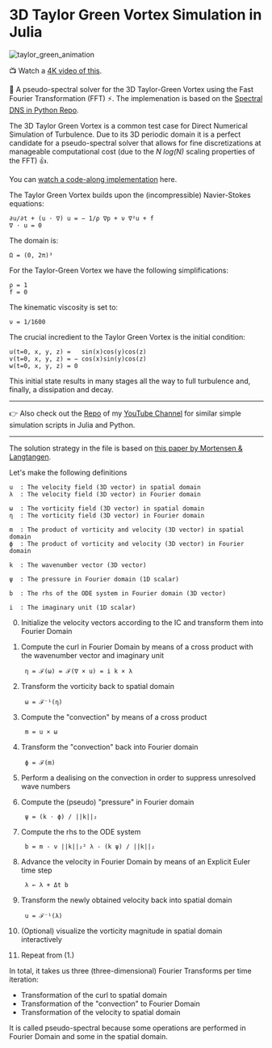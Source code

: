 # 3D Taylor Green Vortex Simulation in Julia

![taylor_green_animation](https://user-images.githubusercontent.com/27728103/172134850-c7268c46-3443-4295-a937-ee44ca535a3c.gif)

📺 Watch a [4K video of this](https://youtu.be/7dDAlm35ftM).

🔁 A pseudo-spectral solver for the 3D Taylor-Green Vortex using the Fast Fourier Transformation (FFT) ⚡. The implemenation is based on the [Spectral DNS in Python Repo](https://github.com/spectralDNS/spectralDNS).

The 3D Taylor Green Vortex is a common test case for Direct Numerical Simulation of Turbulence. Due to its 3D periodic domain it is a perfect candidate for a pseudo-spectral solver that allows for fine discretizations at manageable computational cost (due to the *N log(N)* scaling properties of the FFT) 👍.

You can [watch a code-along implementation](https://youtu.be/QNJeWgVLML8) here.

The Taylor Green Vortex builds upon the (incompressible) Navier-Stokes equations:


    ∂u/∂t + (u ⋅ ∇) u = − 1/ρ ∇p + ν ∇²u + f
    ∇ ⋅ u = 0

The domain is:

    Ω = (0, 2π)³

For the Taylor-Green Vortex we have the following simplifications:

    ρ = 1
    f = 0

The kinematic viscosity is set to:

    ν = 1/1600

The crucial incredient to the Taylor Green Vortex is the initial condition:

    u(t=0, x, y, z) =   sin(x)cos(y)cos(z)
    v(t=0, x, y, z) = − cos(x)sin(y)cos(z)
    w(t=0, x, y, z) = 0

This initial state results in many stages all the way to full turbulence and, finally, a dissipation and decay.

---

👉 Also check out the [Repo](https://github.com/Ceyron/machine-learning-and-simulation) of my [YouTube Channel](https://www.youtube.com/c/MachineLearningSimulation) for similar simple simulation scripts in Julia and Python.

---

The solution strategy in the file is based on [this paper by Mortensen & Langtangen](https://arxiv.org/abs/1602.03638).

Let's make the following definitions

    u  : The velocity field (3D vector) in spatial domain
    λ  : The velocity field (3D vector) in Fourier domain

    ω  : The vorticity field (3D vector) in spatial domain
    η  : The vorticity field (3D vector) in Fourier domain

    m  : The product of vorticity and velocity (3D vector) in spatial domain
    ϕ  : The product of vorticity and velocity (3D vector) in Fourier domain

    k  : The wavenumber vector (3D vector)

    ψ  : The pressure in Fourier domain (1D scalar)

    b  : The rhs of the ODE system in Fourier domain (3D vector)

    i  : The imaginary unit (1D scalar)

0. Initialize the velocity vectors according to the IC and transform them into
   Fourier Domain
1. Compute the curl in Fourier Domain by means of a cross
   product with the wavenumber vector and imaginary unit

        η = ℱ(ω) = ℱ(∇ × u) = i k × λ

2. Transform the vorticity back to spatial domain

        ω = ℱ⁻¹(η)

3. Compute the "convection" by means of a cross product

        m = u × ω

4. Transform the "convection" back into Fourier domain

        ϕ = ℱ(m)

5. Perform a dealising on the convection in order to suppress unresolved wave numbers

6. Compute the (pseudo) "pressure" in Fourier domain

        ψ = (k ⋅ ϕ) / ||k||₂

7. Compute the rhs to the ODE system

        b = m - ν ||k||₂² λ - (k ψ) / ||k||₂

8. Advance the velocity in Fourier Domain by means of an
   Explicit Euler time step
   
        λ ← λ + Δt b

9. Transform the newly obtained velocity back into spatial 
   domain

        u = ℱ⁻¹(λ)

10. (Optional) visualize the vorticity magnitude in spatial
   domain interactively

11. Repeat from (1.)


In total, it takes us three (three-dimensional) Fourier Transforms per time
iteration:

- Transformation of the curl to spatial domain
- Transformation of the "convection" to Fourier Domain
- Transformation of the velocity to spatial domain

It is called pseudo-spectral because some operations are performed in Fourier
Domain and some in the spatial domain.
